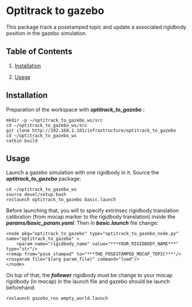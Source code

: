 # Optitrack to gazebo 

This package track a posetamped topic and update a associated rigidbody position in the gazebo simulation.

**Table of Contents**
---------------------

1. [Installation](#Installation)

2. [Usage](#Usage)

<a name="Installation"></a>
## Installation

Preparation of the workspace with ***optitrack_to_gazebo*** :

    mkdir -p ~/optitrack_to_gazebo_ws/src
    cd ~/optitrack_to_gazebo_ws/src
    git clone http://192.168.1.101/infrastructure/optitrack_to_gazebo
    cd ~/optitrack_to_gazebo_ws
    catkin build


 <a name="Usage"></a>
## Usage

Launch a gazebo simulation with one rigidbody in it. Source  the ***optitrack_to_gazebo*** package:

    cd ~/optitrack_to_gazebo_ws
    source devel/setup.bash
    roslaunch optitrack_to_gazebo basic.launch

Before launching that, you will to specify extrinsec rigidbody translation calibration (from mocap marker to the rigidbody translation) inside the ***params/basic_param.yaml***. 
Then in ***basic.launch*** file change:

    <node pkg="optitrack_to_gazebo" type="optitrack_to_gazebo_node.py" name="optitrack_to_gazebo" >
        <param name="rigidbody_name" value="***YOUR_RIGIDBODY_NAME***" type="str"/>
    <remap from="pose_stamped" to="***THE_POSESTAMPED_MOCAP_TOPIC***"/>
    <rosparam file="$(arg param_file)" command="load"/>
    </node>

On top of that, the ***follower*** rigidbody must be change to your mocap rigidbody (in mocap) in the launch file and gazebo should be launch beforehand:

    roslaunch gazebo_ros empty_world.launch



